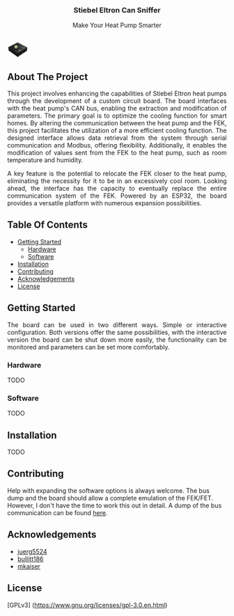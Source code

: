 <br/>
<p align="center">
  <h3 align="center">Stiebel Eltron Can Sniffer</h3>

  <p align="center">
    Make Your Heat Pump Smarter
    <br/>
    <br/>
  </p>
</p>

<img src="/images/renderings/case_encoder_oled.PNG" width="48">

## About The Project

<div style="text-align: justify">
This project involves enhancing the capabilities of Stiebel Eltron heat pumps through the development of a custom circuit board. The board interfaces with the heat pump's CAN bus, enabling the extraction and modification of parameters. The primary goal is to optimize the cooling function for smart homes. By altering the communication between the heat pump and the FEK, this project facilitates the utilization of a more efficient cooling function. The designed interface allows data retrieval from the system through serial communication and Modbus, offering flexibility. Additionally, it enables the modification of values sent from the FEK to the heat pump, such as room temperature and humidity. 

A key feature is the potential to relocate the FEK closer to the heat pump, eliminating the necessity for it to be in an excessively cool room. Looking ahead, the interface has the capacity to eventually replace the entire communication system of the FEK. Powered by an ESP32, the board provides a versatile platform with numerous expansion possibilities.
</div>

## Table Of Contents

* [Getting Started](#getting-started)
  * [Hardware](#hardware)
  * [Software](#software)
* [Installation](#installation)
* [Contributing](#contributing)
* [Acknowledgements](#acknowledgements)
* [License](#license)

## Getting Started

<div style="text-align: justify">
The board can be used in two different ways. Simple or interactive configuration. Both versions offer the same possibilities, with the interactive version the board can be shut down more easily, the functionality can be monitored and parameters can be set more comfortably.
</div>

### Hardware

TODO

### Software

TODO 

## Installation

TODO 

## Contributing

Help with expanding the software options is always welcome. The bus dump and the board should allow a complete emulation of the FEK/FET. However, I don't have the time to work this out in detail. A dump of the bus communication can be found [here](utils/bus_dump).

## Acknowledgements

* [juerg5524](https://juerg5524.ch/list_data.php)
* [bullitt186](https://github.com/bullitt186/ha-stiebel-control)
* [mkaiser](https://github.com/mkaiser/ESP32-CAN)

## License

[GPLv3] (https://www.gnu.org/licenses/gpl-3.0.en.html)